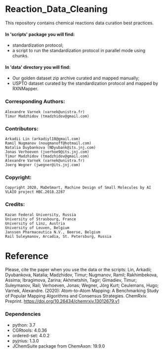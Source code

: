 # Reaction_Data_Cleaning
This repository contains chemical reactions data curation best practices.
#### In 'scripts' package you will find:
* standardization protocol;
* a script to run the standardization protocol in parallel mode using chunks.
#### In 'data' directory you will find:
* Our golden dataset zip archive curated and mapped manually;
* USPTO dataset curated by the standardization protocol and mapped by RXNMapper.

### Corresponding Authors:
    Alexandre Varnek (varnek@unistra.fr)
    Timur Madzhidov (tmadzhidov@gmail.com)
    
### Contributors:
    Arkadii Lin (arkadiyl18@gmail.com)
    Ramil Nugmanov (nougmanoff@hotmail.com)
    Natalia Duybankova (NDyubank@its.jnj.com)
    Jonas Verhoeven (jverhoe9@its.jnj.com)
    Timur Madzhidov (tmadzhidov@gmail.com)
    Alexandre Varnek (varnek@unistra.fr)
    Joerg Wegner (jwegner@its.jnj.com)
   
### Copyright:
    Copyright 2020, MaDeSmart, Machine Design of Small Molecules by AI VLAIO project HBC.2018.2287
    
### Credits:
    Kazan Federal University, Russia
    University of Strasbourg, France
    University of Linz, Austria
    University of Leuven, Belgium
    Janssen Pharmaceutica N.V., Beerse, Belgium
    Rail Suleymanov, Arcadia, St. Petersburg, Russia

# Reference
Please, cite the paper when you use the data or the scripts:
  Lin, Arkadii; Dyubankova, Natalia; Madzhidov, Timur; Nugmanov, Ramil; Rakhimbekova, Assima; Ibragimova, Zarina; Akhmetshin, Tagir; Gimadiev, Timur; Suleymanov, Rail; Verhoeven, Jonas; Wegner, Jörg Kurt; Ceulemans, Hugo; Varnek, Alexandre. (2020): Atom-to-Atom Mapping: A Benchmarking Study of Popular Mapping Algorithms and Consensus Strategies. ChemRxiv. Preprint. https://doi.org/10.26434/chemrxiv.13012679.v1 

### Dependencies
  - python: 3.7
  - CGRtools: 4.0.36
  - ordered-set: 4.0.2
  - pyjnius: 1.3.0
  - JChemSuite package from ChemAxon: 19.9.0
  
